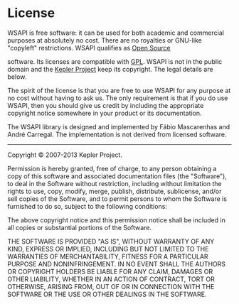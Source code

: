 <h1>License</h1>

<p>
WSAPI is free software: it can be used for both academic
and commercial purposes at absolutely no cost. There are no
royalties or GNU-like "copyleft" restrictions. WSAPI
qualifies as
<a href="http://www.opensource.org/docs/definition.html">Open Source</a>

software.
Its licenses are compatible with
<a href="http://www.gnu.org/licenses/gpl.html">GPL</a>.
WSAPI is not in the public domain and the
<a href="http://www.keplerproject.org">Kepler Project</a>
keep its copyright.
The legal details are below. 
</p>

<p>The spirit of the license is that you are free to use
WSAPI for any purpose at no cost without having to ask us.
The only requirement is that if you do use WSAPI, then you
should give us credit by including the appropriate copyright notice
somewhere in your product or its documentation.</p>

<p>The WSAPI library is designed and implemented by F&aacute;bio Mascarenhas and
Andr&eacute; Carregal.
The implementation is not derived from licensed software.</p>

<hr/>
<p>Copyright &copy; 2007-2013 Kepler Project.</p>

<p>Permission is hereby granted, free of charge, to any person
obtaining a copy of this software and associated documentation
files (the "Software"), to deal in the Software without
restriction, including without limitation the rights to use, copy,
modify, merge, publish, distribute, sublicense, and/or sell copies
of the Software, and to permit persons to whom the Software is
furnished to do so, subject to the following conditions:</p>

<p>The above copyright notice and this permission notice shall be
included in all copies or substantial portions of the Software.</p>

<p>THE SOFTWARE IS PROVIDED "AS IS", WITHOUT WARRANTY OF ANY KIND,
EXPRESS OR IMPLIED, INCLUDING BUT NOT LIMITED TO THE WARRANTIES OF
MERCHANTABILITY, FITNESS FOR A PARTICULAR PURPOSE AND
NONINFRINGEMENT. IN NO EVENT SHALL THE AUTHORS OR COPYRIGHT HOLDERS
BE LIABLE FOR ANY CLAIM, DAMAGES OR OTHER LIABILITY, WHETHER IN AN
ACTION OF CONTRACT, TORT OR OTHERWISE, ARISING FROM, OUT OF OR IN
CONNECTION WITH THE SOFTWARE OR THE USE OR OTHER DEALINGS IN THE
SOFTWARE.</p>
